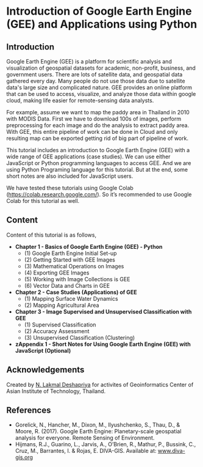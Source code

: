 # Introduction of Google Earth Engine (GEE) and Applications using Python

## Introduction

Google Earth Engine (GEE) is a platform for scientific analysis and visualization of geospatial datasets for academic, non-profit, business, and government users. There are lots of satellite data, and geospatial data gathered every day. Many people do not use those data due to satellite data's large size and complicated nature. GEE provides an online platform that can be used to access, visualize, and analyze those data within google cloud, making life easier for remote-sensing data analysts.

For example, assume we want to map the paddy area in Thailand in 2010 with MODIS Data. First we have to download 100s of images, perform preprocessing for each image and do the analysis to extract paddy area. With GEE, this entire pipeline of work can be done in Cloud and only resulting map can be exported getting rid of big part of pipeline of work.

This tutorial includes an introduction to Google Earth Engine (GEE) with a wide range of GEE applications (case studies). We can use either JavaScript or Python programming languages to access GEE. And we are using Python Programing language for this tutorial. But at the end, some short notes are also included for JavaScript users. 

We have tested these tutorials using Google Colab (https://colab.research.google.com/). So it’s recommended to use Google Colab for this tutorial as well.

## Content

Content of this tutorial is as follows,
* __Chapter 1 - Basics of Google Earth Engine (GEE) - Python__
  * (1) Google Earth Engine Initial Set-up
  * (2) Getting Started with GEE Images
  * (3) Mathematical Operations on Images
  * (4) Exporting GEE Images
  * (5) Working with Image Collections is GEE
  * (6) Vector Data and Charts in GEE
* __Chapter 2 - Case Studies (Applications) of GEE__
  * (1) Mapping Surface Water Dynamics
  * (2) Mapping Agricultural Area
* __Chapter 3 - Image Supervised and Unsupervised Classification with GEE__
  * (1) Supervised Classification
  * (2) Accuracy Assessment
  * (3) Unsupervised Classification (Clustering)
 * __zAppendix 1 - Short Notes for Using Google Earth Engine (GEE) with JavaScript (Optional)__

## Acknowledgements

Created by [N. Lakmal Deshapriya](https://github.com/lakmalnd) for activites of Geoinformatics Center of Asian Institute of Technology, Thailand.

## References 
* Gorelick, N., Hancher, M., Dixon, M., Ilyushchenko, S., Thau, D., & Moore, R. (2017). Google Earth Engine: Planetary-scale geospatial analysis for everyone. Remote Sensing of Environment.
* Hijmans, R.J., Guarino, L., Jarvis, A., O’Brien, R., Mathur, P., Bussink, C., Cruz, M., Barrantes, I. & Rojas, E. DIVA-GIS. Available at: www.diva-gis.org
